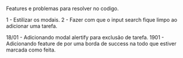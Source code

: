 Features e problemas para resolver no codigo.

1 - Estilizar os modais.
2 - Fazer com que o input search fique limpo ao adicionar uma tarefa.

18/01 - Adicionando modal alertify para exclusão de tarefa.
1901 - Adicionando feature de por uma borda de success na todo que estiver marcada como feita.
